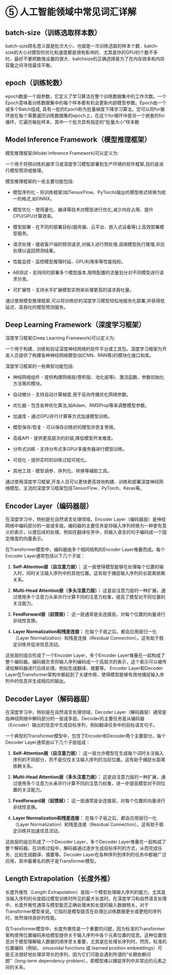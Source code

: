 # ⑤ 人工智能领域中常见词汇详解

## batch-size（训练选取样本数）

batch-size顾名思义就是批次大小，也就是一次训练选取的样本个数．batch-size的大小对模型的优化和速度都是很有影响的．尤其是你的GPU的个数不多时，最好不要把数值设置的很大．batchsize的正确选择是为了在内存效率和内存容量之间寻找最佳平衡。

## epoch（训练轮数）

epoch数是一个超参数，它定义了学习算法在整个训练数据集中的工作次数。一个Epoch意味着训练数据集中的每个样本都有机会更新内部模型参数。Epoch由一个或多个Batch组成, 具有一批的Epoch称为批量梯度下降学习算法。您可以将for循环放在每个需要遍历训练数据集的epoch上，在这个for循环中是另一个嵌套的for循环，它遍历每批样本，其中一个批次具有指定的“批量大小”样本数

## Model Inference Framework（模型推理框架）

模型推理框架(Model Inference Framework)可以定义为:

一个用于将预训练机器学习或深度学习模型部署到生产环境的软件框架,目的是进行模型预测或推理。

模型推理框架的一些主要功能包括:

- 模型序列化 - 将训练框架(如TensorFlow、PyTorch)输出的模型格式转换为统一的格式,如ONNX。

- 模型优化 - 使用量化、编译等技术对模型进行优化,减少内存占用、提升CPU/GPU计算效率。

- 模型部署 - 在不同的部署目标(服务器、云平台、嵌入式设备等)上高效部署模型服务。

- 请求处理 - 接收客户端的预测请求,对输入进行预处理,调用模型执行推理,并后处理以返回预测结果。

- 性能监控 - 监控模型推理时延、GPU利用率等性能指标。

- AB测试 - 支持同时部署多个模型版本,按照配置的流量划分对不同模型进行请求分发。

- 可扩展性 - 支持水平扩展模型实例来处理更高的请求吞吐量。

通过使用模型推理框架,可以将训练好的深度学习模型轻松地服务化部署,并获得低延迟、高吞吐的模型预测服务。

## Deep Learning Framework（深度学习框架）

深度学习框架(Deep Learning Framework)可以定义为:

一个用于构建、训练和验证深度神经网络的软件平台或工具包。深度学习框架为开发人员提供了构建各种神经网络模型(如CNN、RNN等)的模块化接口和库。

深度学习框架的一些典型功能包括:

- 神经网络组件 - 提供构建网络层(卷积层、池化层等)、激活函数、参数初始化方法等的模块。

- 自动微分 - 支持自动计算梯度,用于反向传播优化网络参数。

- 优化器 - 包含各种优化算法,如Adam、RMSProp等来调整模型参数。

- 加速库 - 通过GPU并行计算等方式加速模型训练。

- 模型保存/恢复 - 可以保存训练好的模型并恢复使用。

- 高级API - 提供更高层次的封装,降低模型开发难度。

- 分布式训练 - 支持分布式多GPU/多服务器进行模型训练。

- 可视化 - 提供实时的训练过程可视化。

- 其他工具 - 模型调参、序列化、转换等辅助工具。

通过使用深度学习框架,开发人员可以更快更高效地构建、训练和部署深度神经网络模型。主流的深度学习框架包括TensorFlow、PyTorch、Keras等。

## Encoder Layer（编码器层）

在深度学习中，特别是在自然语言处理领域，Encoder Layer（编码器层）是神经网络中编码部分的一层或多层。编码器的主要任务是将输入序列转换为一种更有意义的表示，以便后续的处理，例如在翻译任务中，将输入语言的句子编码成一个固定维度的向量表示。

在Transformer模型中，编码器由多个相同结构的Encoder Layer堆叠而成。每个Encoder Layer通常包括以下几个子层：

1. **Self-Attention层（自注意力层）：** 这一层使得模型能够在处理每个位置的输入时，同时关注输入序列中的其他位置。这有助于捕捉输入序列的长距离依赖关系。

2. **Multi-Head Attention层（多头注意力层）：** 这是自注意力层的一种扩展，通过使用多个注意力头来并行计算不同的注意力权重，提高了模型对不同位置的关注能力。

3. **Feedforward层（前馈层）：** 这一层通常是全连接层，对每个位置的向量进行非线性变换。

4. **Layer Normalization和残差连接：** 在每个子层之后，都会应用层归一化（Layer Normalization）和残差连接（Residual Connection）。这有助于稳定训练并促进信息流动。

这些层的组合形成了一个Encoder Layer，多个Encoder Layer堆叠在一起构成了整个编码器。编码器负责将输入序列编码成一个高层次的表示，这个表示可以被传递给解码器进行后续处理，例如生成翻译、摘要等。 Encoder Layer和Decoder Layer在Transformer架构中都起到了关键作用，使得模型能够有效地捕捉输入序列中的信息并生成相应的输出。

## Decoder Layer（解码器层）

在深度学习中，特别是在自然语言处理领域，Decoder Layer（解码器层）通常是指神经网络中解码部分的一层或多层。Decoder的主要任务是从编码器（Encoder）输出的信息中生成目标序列，例如翻译任务中的目标语言句子。

一个典型的Transformer模型中，包含了Encoder和Decoder两个主要部分。每个Decoder Layer通常由以下几个子层组成：

1. **Self-Attention层（自注意力层）：** 这一层允许模型在生成每个词时关注输入序列的不同部分，而不是仅仅关注输入序列的当前位置。这有助于捕捉长距离依赖关系。

2. **Multi-Head Attention层（多头注意力层）：** 这是自注意力层的一种扩展，通过使用多个注意力头来并行计算不同的注意力权重，进一步提高模型对不同位置的关注能力。

3. **Feedforward层（前馈层）：** 这一层通常是全连接层，对每个位置的向量进行非线性变换。

4. **Layer Normalization和残差连接：** 在每个子层之后，都会应用层归一化（Layer Normalization）和残差连接（Residual Connection）。这有助于稳定训练并加速信息流动。

这些层的组合形成了一个Decoder Layer，多个Decoder Layer堆叠在一起构成了整个解码器。在训练过程中，解码器通过逐步生成目标序列的方式，从而完成任务，比如生成翻译、摘要等。Decoder Layer在各种序列到序列的任务中都被广泛应用，其中最著名的例子是Transformer模型。

## Length Extrapolation（长度外推）

长度外推性（Length Extrapolation）是指一个模型处理输入序列的能力，尤其是当输入序列的长度超过模型训练时所见的最大长度时。在深度学习和自然语言处理中，长度外推性通常与模型能否正确处理未知长度的输入数据相关。对于Transformer模型来说，它指的是模型能否在处理比训练数据更长或更短的序列时，依然保持良好的性能。

在Transformer模型中，长度外推性是一个重要的问题，因为标准的Transformer架构使用位置编码来给模型提供关于输入序列中各个元素位置的信息。这种位置信息对于模型理解输入数据的顺序至关重要，尤其是在处理长序列时。然而，标准的位置编码（例如， sinusoidal functions 或 learned position embeddings）可能无法很好地处理非常长的序列，因为它们可能会遇到所谓的“长期依赖问题”（long-term dependency problem），即模型难以捕捉序列中非常远的元素之间的关系。

## 